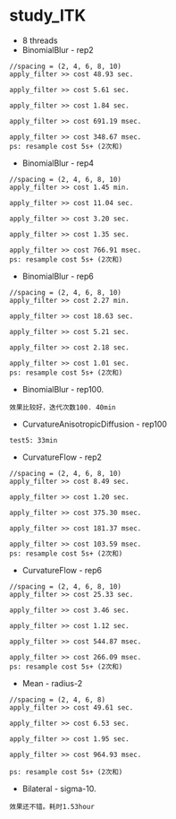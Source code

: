 # study_ITK
- 8 threads
- BinomialBlur - rep2
```
//spacing = (2, 4, 6, 8, 10)
apply_filter >> cost 48.93 sec.

apply_filter >> cost 5.61 sec.

apply_filter >> cost 1.84 sec.

apply_filter >> cost 691.19 msec.

apply_filter >> cost 348.67 msec.
ps: resample cost 5s+ (2次和)

```
- BinomialBlur - rep4
```
//spacing = (2, 4, 6, 8, 10)
apply_filter >> cost 1.45 min.

apply_filter >> cost 11.04 sec.

apply_filter >> cost 3.20 sec.

apply_filter >> cost 1.35 sec.

apply_filter >> cost 766.91 msec.
ps: resample cost 5s+ (2次和)

```
- BinomialBlur - rep6
```
//spacing = (2, 4, 6, 8, 10)
apply_filter >> cost 2.27 min.

apply_filter >> cost 18.63 sec.

apply_filter >> cost 5.21 sec.

apply_filter >> cost 2.18 sec.

apply_filter >> cost 1.01 sec.
ps: resample cost 5s+ (2次和)
```
- BinomialBlur - rep100.  
```
效果比较好，迭代次数100. 40min
```

- CurvatureAnisotropicDiffusion - rep100
```
test5: 33min
```


- CurvatureFlow - rep2
```
//spacing = (2, 4, 6, 8, 10)
apply_filter >> cost 8.49 sec.

apply_filter >> cost 1.20 sec.

apply_filter >> cost 375.30 msec.

apply_filter >> cost 181.37 msec.

apply_filter >> cost 103.59 msec.
ps: resample cost 5s+ (2次和)
```

- CurvatureFlow - rep6
```
//spacing = (2, 4, 6, 8, 10)
apply_filter >> cost 25.33 sec.

apply_filter >> cost 3.46 sec.

apply_filter >> cost 1.12 sec.

apply_filter >> cost 544.87 msec.

apply_filter >> cost 266.09 msec.
ps: resample cost 5s+ (2次和)
```
- Mean - radius-2
```
//spacing = (2, 4, 6, 8)
apply_filter >> cost 49.61 sec.

apply_filter >> cost 6.53 sec.

apply_filter >> cost 1.95 sec.

apply_filter >> cost 964.93 msec.

ps: resample cost 5s+ (2次和)
```

- Bilateral - sigma-10.
```
效果还不错。耗时1.53hour
```







